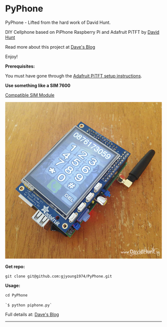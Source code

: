 PyPhone
=======

PyPhone - Lifted from the hard work of David Hunt.
  
DIY Cellphone based on PiPhone Raspberry Pi and Adafruit PiTFT by [David Hunt](http://www.davidhunt.ie) 

Read more about this project at [Dave's Blog](http://www.davidhunt.ie/piphone-a-raspberry-pi-based-smartphone/)

Enjoy!


**Prerequisites:**

You must have gone through the [Adafruit PiTFT setup instructions](http://learn.adafruit.com/adafruit-pitft-28-inch-resistive-touchscreen-display-raspberry-pi).

**Use something like a SIM 7600**    

[Compatible SIM Module](https://www.amazon.com/4G-HAT-SIM7600A-H-Communication-Positioning/dp/B07PLTP3M6/ref=sr_1_5?dchild=1&keywords=sim7600&qid=1592080561&sr=8-5)

![img_0872d.jpg](./icons/img_0872d.jpg)

**Get repo:**
    
    git clone git@github.com:gjyoung1974/PyPhone.git 
    
    
**Usage:**

    cd PyPhone

    `$ python piphone.py`


Full details at: [Dave's Blog](http://www.davidhunt.ie/piphone-a-raspberry-pi-based-smartphone/)

---
